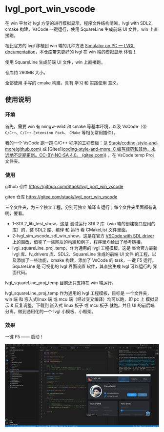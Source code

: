 # lvgl_port_win_vscode
在 win 平台对 lvgl 方便的进行模拟显示，程序文件结构清晰，lvgl with SDL2，cmake 构建，VsCode 一键运行，使用 SquareLine 生成前端 UI 文件，win 上直接跑。

相比官方的 lvgl 移植到 win 端的几种方法 [Simulator on PC — LVGL documentation](https://docs.lvgl.io/8.3/get-started/platforms/pc-simulator.html)，本仓库带来更好的 lvgl 在 win 端的模拟显示 体验！

使用 SquareLine 生成前端 UI 文件，win 上直接跑。

仓库约 260MB 大小。

全部使用 手写的 cmake 构建，具有 学习 和 实践使用 意义。

## 使用说明

### 环境

首先，需要 win 有 mingw-w64 和 cmake 等基本环境，以及 VsCode（带 `C/C++`、`C/C++ Extension Pack`、 `CMake` 等相关常用插件）。

我的一个 VsCode 跑一跑 C/C++ 程序的工程模板：见 [Staok/coding-style-and-more(github.com)](https://github.com/Staok/coding-style-and-more) 或 [Gitee]([coding-style-and-more: C 编写规范和其他。永远地不定期更新。CC-BY-NC-SA 4.0。 (gitee.com)](https://gitee.com/staok/coding-style-and-more)) ，在 VsCode temp Proj 文件夹。

### 使用

github 仓库 https://github.com/Staok/lvgl_port_win_vscode

gitee 仓库 https://gitee.com/staok/lvgl_port_win_vscode



三个文件夹，为三个独立工程，分别可独立 编译 & 运行；每个文件夹里面都有说明，要看。

- 1-SDL2_lib_test_show，这是 测试运行 SDL2 库（win 端的创建窗口应用的库）的，装 SDL2 库、编译 和 运行 看 CMakeList 文件里面。
- 2-lvgl_sim_vscode_sdl_win_show，这是在官方 [VSCode with SDL driver](https://github.com/lvgl/lv_sim_vscode_sdl) 上的魔改，借鉴了一些网友的构建和例子，程序里均给出了参考链接。
- lvgl_squareLine_proj_temp，作为通用的 lvgl 工程模板。这是 集合官方最新 lvgl 库、lv_drivers 库、SDL2、SquareLine 生成的前端 UI 文件 的工程，以及添加了一些功能，cmake 构建，添加了 VsCode 的 task，一键 F5 运行。SquareLine 是 可视化的 lvgl 界面设置 软件，其直接生成 lvgl 可以运行的 界面代码。



lvgl_squareLine_proj_temp 目前还只支持在 win 端运行。

lvgl_squareLine_proj_temp 作为通用的 lvgl 工程模板，目标是 一个文件夹， win 端 和 嵌入式linux 端 或 mcu 端（经过交叉编译）均可以跑，即 pc 上 模拟显示 & 反复调整，下载到 嵌入式 linux 板子 或 mcu 板子 就跑。并且 UI 的前后端分离。做到通用化的一个 lvgl 小模板、小框架。



### 效果

一键 F5 —— 启动！

![run_show](README.assets/run_show.png)
